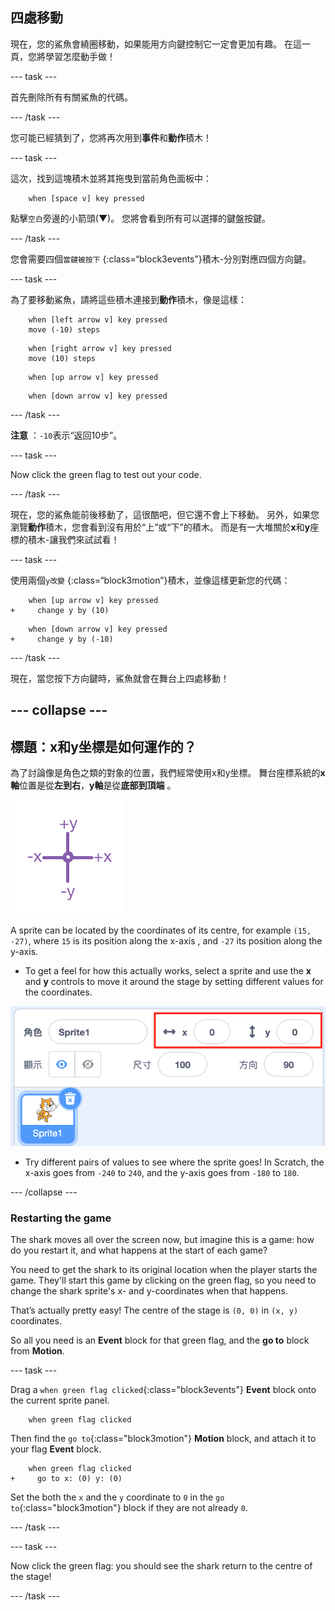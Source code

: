 ## 四處移動

現在，您的鯊魚會繞圈移動，如果能用方向鍵控制它一定會更加有趣。 在這一頁，您將學習怎麼動手做！

\--- task \---

首先刪除所有有關鯊魚的代碼。

\--- /task \---

您可能已經猜到了，您將再次用到**事件**和**動作**積木！

\--- task \---

這次，找到這塊積木並將其拖曳到當前角色面板中：

```blocks3
    when [space v] key pressed
```

點擊`空白`旁邊的小箭頭(▼)。 您將會看到所有可以選擇的鍵盤按鍵。

\--- /task \---

您會需要四個`當鍵被按下` {:class=“block3events”}積木-分別對應四個方向鍵。

\--- task \---

為了要移動鯊魚，請將這些積木連接到**動作**積木，像是這樣：

```blocks3
    when [left arrow v] key pressed
    move (-10) steps
```

```blocks3
    when [right arrow v] key pressed
    move (10) steps
```

```blocks3
    when [up arrow v] key pressed
```

```blocks3
    when [down arrow v] key pressed
```

\--- /task \---

**注意** ：`-10`表示“返回10步”。

\--- task \---

Now click the green flag to test out your code.

\--- /task \---

現在，您的鯊魚能前後移動了，這很酷吧，但它還不會上下移動。 另外，如果您瀏覽**動作**積木，您會看到沒有用於“上”或“下”的積木。 而是有一大堆關於**x**和**y**座標的積木-讓我們來試試看！

\--- task \---

使用兩個`y改變` {:class=“block3motion”}積木，並像這樣更新您的代碼：

```blocks3
    when [up arrow v] key pressed
+     change y by (10)
```

```blocks3
    when [down arrow v] key pressed
+     change y by (-10)
```

\--- /task \---

現在，當您按下方向鍵時，鯊魚就會在舞台上四處移動！

## \--- collapse \---

## 標題：x和y坐標是如何運作的？

為了討論像是角色之類的對象的位置，我們經常使用x和y坐標。 舞台座標系統的**x軸**位置是從**左到右**，**y軸**是從**底部到頂端** 。

![](images/moving3.png)

A sprite can be located by the coordinates of its centre, for example `(15, -27)`, where `15` is its position along the x-axis , and `-27` its position along the y-axis.

+ To get a feel for how this actually works, select a sprite and use the **x** and **y** controls to move it around the stage by setting different values for the coordinates.

![](images/xycoords.png)

+ Try different pairs of values to see where the sprite goes! In Scratch, the x-axis goes from `-240` to `240`, and the y-axis goes from `-180` to `180`.

\--- /collapse \---

### Restarting the game

The shark moves all over the screen now, but imagine this is a game: how do you restart it, and what happens at the start of each game?

You need to get the shark to its original location when the player starts the game. They'll start this game by clicking on the green flag, so you need to change the shark sprite's x- and y-coordinates when that happens.

That’s actually pretty easy! The centre of the stage is `(0, 0)` in `(x, y)` coordinates.

So all you need is an **Event** block for that green flag, and the **go to** block from **Motion**.

\--- task \---

Drag a `when green flag clicked`{:class="block3events"} **Event** block onto the current sprite panel.

```blocks3
    when green flag clicked
```

Then find the `go to`{:class="block3motion"} **Motion** block, and attach it to your flag **Event** block.

```blocks3
    when green flag clicked
+     go to x: (0) y: (0)
```

Set the both the `x` and the `y` coordinate to `0` in the `go to`{:class="block3motion"} block if they are not already `0`.

\--- /task \---

\--- task \---

Now click the green flag: you should see the shark return to the centre of the stage!

\--- /task \---